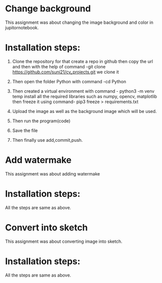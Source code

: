 # Change background
 This assignment was about changing the image background and color in jupitornotebook.


# Installation steps:
1. Clone the repository for that create a repo in github then copy the url and then with the help of command
-git clone https://github.com/suni21/cv_projects.git we clone it

2. Then open the folder Python with command -cd Python

3. Then created a virtual environment with command - python3 -m venv temp
install all the required libraries such as numpy, opencv, matplotlib
then freeze it using command- pip3 freeze > requirements.txt

4. Upload the image as well as the background image which will be used.

4. Then run the program(code)

5. Save the file

6. Then finally use add,commit,push.


# Add watermake
  This assignment was about adding watermake 
  
# Installation steps:
  All the steps are same as above.
  
# Convert into sketch
This assignment was about converting image into sketch.
  
# Installation steps:
  All the steps are same as above.
  

  
